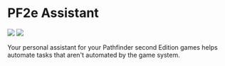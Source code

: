 # PF2e Assistant

[![](https://img.shields.io/badge/License-MIT-D3D3D3)](LICENSE.md) [![](https://img.shields.io/badge/Support%20me%20on%20Ko--fi-FF5E5B?logo=ko-fi&logoColor=FFFFFF)](https://ko-fi.com/7h3laughingman)

Your personal assistant for your Pathfinder second Edition games helps automate tasks that aren't automated by the game system.

